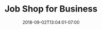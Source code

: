 ---
title: "Job Shop for Business"
date: 2018-09-02T13:04:01-07:00
draft: false
description: "Transform your ideas into a custom product that is professionally crafted to fit your business's needs." 

aliases:
    - /b2b/
    - /b2bjobshop/
    - /jobshop/forbusiness/
    - /jobshop/b2b/
---